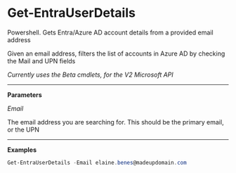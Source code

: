 # Get-EntraUserDetails
Powershell. Gets Entra/Azure AD account details from a provided email address

Given an email address, filters the list of accounts in Azure AD by checking the Mail and UPN fields

_Currently uses the Beta cmdlets, for the V2 Microsoft API_

---

**Parameters**

_Email_

The email address you are searching for.  This should be the primary email, or the UPN

---

**Examples**

```powershell
Get-EntraUserDetails -Email elaine.benes@madeupdomain.com
```
